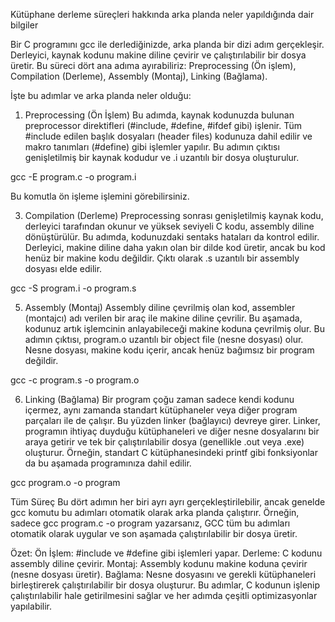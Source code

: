 Kütüphane  derleme süreçleri hakkında arka planda neler yapıldığında dair bilgiler

Bir C programını gcc ile derlediğinizde, arka planda bir dizi adım gerçekleşir. Derleyici, kaynak kodunu makine diline çevirir ve çalıştırılabilir bir dosya üretir. Bu süreci dört ana adıma ayırabiliriz: Preprocessing (Ön işlem), Compilation (Derleme), Assembly (Montaj), Linking (Bağlama).

İşte bu adımlar ve arka planda neler olduğu:

1. Preprocessing (Ön İşlem)
Bu adımda, kaynak kodunuzda bulunan preprocessor direktifleri (#include, #define, #ifdef gibi) işlenir.
Tüm #include edilen başlık dosyaları (header files) kodunuza dahil edilir ve makro tanımları (#define) gibi işlemler yapılır.
Bu adımın çıktısı genişletilmiş bir kaynak kodudur ve .i uzantılı bir dosya oluşturulur.


gcc -E program.c -o program.i

Bu komutla ön işleme işlemini görebilirsiniz.

3. Compilation (Derleme)
Preprocessing sonrası genişletilmiş kaynak kodu, derleyici tarafından okunur ve yüksek seviyeli C kodu, assembly diline dönüştürülür.
Bu adımda, kodunuzdaki sentaks hataları da kontrol edilir. Derleyici, makine diline daha yakın olan bir dilde kod üretir, ancak bu kod henüz bir makine kodu değildir.
Çıktı olarak .s uzantılı bir assembly dosyası elde edilir.


gcc -S program.i -o program.s

5. Assembly (Montaj)
Assembly diline çevrilmiş olan kod, assembler (montajcı) adı verilen bir araç ile makine diline çevrilir. Bu aşamada, kodunuz artık işlemcinin anlayabileceği makine koduna çevrilmiş olur.
Bu adımın çıktısı, program.o uzantılı bir object file (nesne dosyası) olur. Nesne dosyası, makine kodu içerir, ancak henüz bağımsız bir program değildir.


gcc -c program.s -o program.o

6. Linking (Bağlama)
Bir program çoğu zaman sadece kendi kodunu içermez, aynı zamanda standart kütüphaneler veya diğer program parçaları ile de çalışır. Bu yüzden linker (bağlayıcı) devreye girer.
Linker, programın ihtiyaç duyduğu kütüphaneleri ve diğer nesne dosyalarını bir araya getirir ve tek bir çalıştırılabilir dosya (genellikle .out veya .exe) oluşturur.
Örneğin, standart C kütüphanesindeki printf gibi fonksiyonlar da bu aşamada programınıza dahil edilir.


gcc program.o -o program


Tüm Süreç
Bu dört adımın her biri ayrı ayrı gerçekleştirilebilir, ancak genelde gcc komutu bu adımları otomatik olarak arka planda çalıştırır. Örneğin, sadece gcc program.c -o program yazarsanız, GCC tüm bu adımları otomatik olarak uygular ve son aşamada çalıştırılabilir bir dosya üretir.

Özet:
Ön İşlem: #include ve #define gibi işlemleri yapar.
Derleme: C kodunu assembly diline çevirir.
Montaj: Assembly kodunu makine koduna çevirir (nesne dosyası üretir).
Bağlama: Nesne dosyasını ve gerekli kütüphaneleri birleştirerek çalıştırılabilir bir dosya oluşturur.
Bu adımlar, C kodunun işlenip çalıştırılabilir hale getirilmesini sağlar ve her adımda çeşitli optimizasyonlar yapılabilir.


